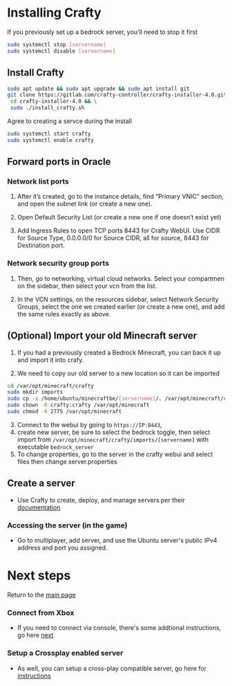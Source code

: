 # Installing Crafty

If you previously set up a bedrock server, you'll need to stop it first 

```bash
sudo systemctl stop [servername]
sudo systemctl disable [servername]
```

## Install Crafty

```bash
sudo apt update && sudo apt upgrade && sudo apt install git
git clone https://gitlab.com/crafty-controller/crafty-installer-4.0.git && \
 cd crafty-installer-4.0 && \
 sudo ./install_crafty.sh
```

Agree to creating a servce during the install

```bash
sudo systemctl start crafty
sudo systemctl enable crafty
```

## Forward ports in Oracle

### Network list ports

1. After it’s created, go to the instance details, find “Primary VNIC” section, and open the subnet link (or create a new one).

2. Open Default Security List (or create a new one if one doesn’t exist yet)

3. Add Ingress Rules to open TCP ports 8443 for Crafty WebUI. Use CIDR for Source Type, 0.0.0.0/0 for Source CIDR, all for source, 8443 for Destination port. 


### Network security group ports

1. Then, go to networking, virtual cloud networks. Select your compartmen on the sidebar, then select your vcn from the list.

2. In the VCN settings, on the resources sidebar, select Network Security Groups, select the one we created earlier (or create a new one), and add the same rules exactly as above.


## (Optional) Import your old Minecraft server

1. If you had a previously created a Bedrock Minecraft, you can back it up and import it into crafy.

2. We need to copy our old server to a new location so it can be imported


```bash
cd /var/opt/minecraft/crafty
sudo mkdir imports
sudo cp -a /home/ubuntu/minecraftbe/[servername]/. /var/opt/minecraft/crafty/imports/[servername]
sudo chown -R crafty:crafty /var/opt/minecraft
sudo chmod -R 2775 /var/opt/minecraft
```

3. Connect to the webui by going to `https://IP:8443`,
4. create new server, be sure to select the bedrock toggle, then select import from `/var/opt/minecraft/crafty/imports/[servername]` with executable `bedrock_server`
5. To change properties, go to the server in the crafty webui and select files then change server.properties

## Create a server

- Use Crafty to create, deploy, and manage servers per their [documentation](https://docs.craftycontrol.com/pages/getting-started/access/)


### Accessing the server (in the game)

- Go to multiplayer, add server, and use the Ubuntu server's public IPv4 address and port you assigned. 


# Next steps

Return to the [main page](README.md)

### Connect from Xbox

- If you need to connect via console, there's some addtional instructions, go here [next](Connect_Xbox_to_server.md)


### Setup a Crossplay enabled server

- As well, you can setup a cross-play compatible server, go here for [instructions](server_crossplay.md)
